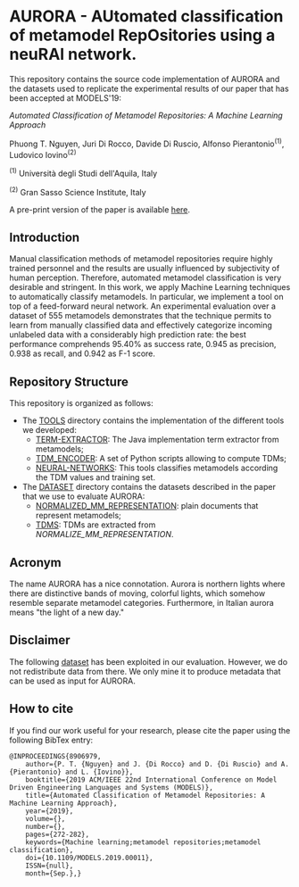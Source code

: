 # AURORA - AUtomated classification of metamodel RepOsitories using a neuRAl network.

This repository contains the source code implementation of AURORA and the datasets used to replicate the experimental results of our paper that has been accepted at MODELS'19:

_Automated Classification of Metamodel Repositories: A Machine Learning Approach_

Phuong T. Nguyen, Juri Di Rocco, Davide Di Ruscio, Alfonso Pierantonio<sup>(1)</sup>, Ludovico Iovino<sup>(2)</sup>

<sup>(1)</sup> Università degli Studi dell'Aquila, Italy

<sup>(2)</sup> Gran Sasso Science Institute, Italy

A pre-print version of the paper is available [here](https://github.com/MDEGroup/AURORA/blob/master/MODELS2019.pdf).

## Introduction

Manual classification methods of metamodel repositories require highly trained personnel and the results are usually influenced by subjectivity of human perception. Therefore, automated metamodel classification is very desirable and stringent. In this work, we apply Machine Learning techniques to automatically classify metamodels. In particular, we implement a tool on top of a feed-forward neural network. An experimental evaluation over a dataset of 555 metamodels demonstrates that the technique permits to learn from manually classified data and effectively categorize incoming unlabeled data with a considerably high prediction rate: the best performance comprehends 95.40% as success rate, 0.945 as precision, 0.938 as recall, and 0.942 as F-1 score. 

## Repository Structure

This repository is organized as follows:

* The [TOOLS](./TOOLS) directory contains the implementation of the different tools we developed:
	* [TERM-EXTRACTOR](./TOOLS/TERM_EXTRACTOR): The Java implementation term extractor from metamodels;
	* [TDM_ENCODER](./TOOLS/TDM-ENCODER): A set of Python scripts allowing to compute TDMs;
	* [NEURAL-NETWORKS](./TOOLS/NEURAL-NETWORKS): This tools classifies metamodels according the TDM values and training set.
* The [DATASET](./DATASET) directory contains the datasets described in the paper that we use to evaluate AURORA:
	* [NORMALIZED_MM_REPRESENTATION](./DATASET/NORMALIZED_MM_REPRESENTATION): plain documents that represent metamodels;
	* [TDMS](./DATASET/TDMS): TDMs are extracted from _NORMALIZE\_MM\_REPRESENTATION_.

## Acronym
The name AURORA has a nice connotation. Aurora is northern lights where there are distinctive bands of moving, colorful lights, which somehow resemble separate metamodel categories. Furthermore, in Italian aurora means "the light of a new day."


## Disclaimer

The following [dataset](http://doi.org/10.5281/zenodo.2585431) has been exploited in our evaluation. However, we do not redistribute data from there. We only mine it to produce metadata that can be used as input for AURORA.


## How to cite
If you find our work useful for your research, please cite the paper using the following BibTex entry:

```
@INPROCEEDINGS{8906979,
	author={P. T. {Nguyen} and J. {Di Rocco} and D. {Di Ruscio} and A. {Pierantonio} and L. {Iovino}},
	booktitle={2019 ACM/IEEE 22nd International Conference on Model Driven Engineering Languages and Systems (MODELS)},
	title={Automated Classification of Metamodel Repositories: A Machine Learning Approach},
	year={2019},
	volume={},
	number={},
	pages={272-282},
	keywords={Machine learning;metamodel repositories;metamodel classification},
	doi={10.1109/MODELS.2019.00011},
	ISSN={null},
	month={Sep.},}

```


